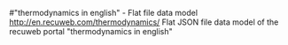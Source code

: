 #"thermodynamics in english" - Flat file data model
http://en.recuweb.com/thermodynamics/
Flat JSON file data model of the recuweb portal "thermodynamics in english"
